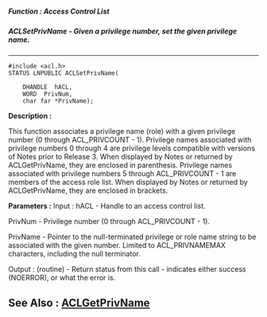 ##### Function : Access Control List
##### ACLSetPrivName - Given a privilege number, set the given privilege name.
---
```
#include <acl.h>
STATUS LNPUBLIC ACLSetPrivName(

	DHANDLE  hACL,
	WORD  PrivNum,
	char far *PrivName);
```
**Description :**

This function associates a privilege name (role) with a given privilege number 
(0 through ACL_PRIVCOUNT - 1).   Privilege names associated with privilege 
numbers 0 through 4 are privilege levels compatible with versions of Notes 
prior to Release 3.  When displayed by Notes or returned by ACLGetPrivName, 
they are enclosed in parenthesis.  Privilege names associated with privilege 
numbers 5 through ACL_PRIVCOUNT - 1 are members of the access role list.  When 
displayed by Notes or returned by ACLGetPrivName, they are enclosed in 
brackets.

**Parameters :**
Input :
hACL  -   Handle to an access control list.

PrivNum  -  Privilege number (0 through ACL_PRIVCOUNT - 1).

PrivName  -   Pointer to the null-terminated privilege or role name string to be associated with the given number.  Limited to ACL_PRIVNAMEMAX characters, including the null terminator.

Output :
(routine)  -   Return status from this call - indicates either success (NOERROR), or what the error is.



**See Also :**
[ACLGetPrivName](/reference/Func/ACLGetPrivName)
---
